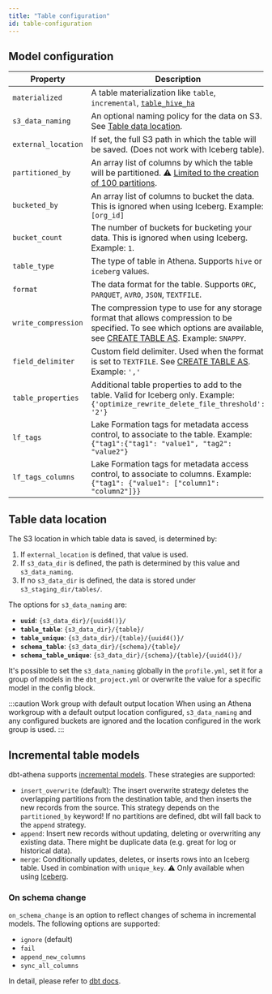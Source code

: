 ```yaml
---
title: "Table configuration"
id: table-configuration
---
```


## Model configuration

| Property            | Description                                                                                                                                                                                                                                                     | Default               |
| ------------------- | --------------------------------------------------------------------------------------------------------------------------------------------------------------------------------------------------------------------------------------------------------------- | --------------------- |
| `materialized`      | A table materialization like `table`, `incremental`, [`table_hive_ha`](docs/configuration/materializations/hive-ha)                                                                                                                                             |
| `s3_data_naming`    | An optional naming policy for the data on S3. See [Table data location](#table-data-location).                                                                                                                                                                  | `schema_table_unique` |
| `external_location` | If set, the full S3 path in which the table will be saved. (Does not work with Iceberg table).                                                                                                                                                                  | `none`                |
| `partitioned_by`    | An array list of columns by which the table will be partitioned. ⚠️ [Limited to the creation of 100 partitions](https://docs.aws.amazon.com/athena/latest/ug/ctas-considerations-limitations.html#ctas-considerations-limitations-partition-and-bucket-limits). | `none`                |
| `bucketed_by`       | An array list of columns to bucket the data. This is ignored when using Iceberg. Example: `[org_id]`                                                                                                                                                            | `none`                |
| `bucket_count`      | The number of buckets for bucketing your data. This is ignored when using Iceberg. Example: `1`.                                                                                                                                                                | `none`                |
| `table_type`        | The type of table in Athena. Supports `hive` or `iceberg` values.                                                                                                                                                                                               | `hive`                |
| `format`            | The data format for the table. Supports `ORC`, `PARQUET`, `AVRO`, `JSON`, `TEXTFILE`.                                                                                                                                                                           | `PARQUET`             |
| `write_compression` | The compression type to use for any storage format that allows compression to be specified. To see which options are available, see [CREATE TABLE AS](https://docs.aws.amazon.com/athena/latest/ug/create-table-as.html). Example: `SNAPPY`.                    | `none`                |
| `field_delimiter`   | Custom field delimiter. Used when the format is set to `TEXTFILE`. See [CREATE TABLE AS](https://docs.aws.amazon.com/athena/latest/ug/create-table-as.html). Example: `','`                                                                                     | `none`                |
| `table_properties`  | Additional table properties to add to the table. Valid for Iceberg only. Example: `{'optimize_rewrite_delete_file_threshold': '2'}`                                                                                                                             | `none`                |
| `lf_tags`           | Lake Formation tags for metadata access control, to associate to the table. Example: `{"tag1":{"tag1": "value1", "tag2": "value2"}`                                                                                                                             | `none`                |
| `lf_tags_columns`   | Lake Formation tags for metadata access control, to associate to columns. Example: `{"tag1": {"value1": ["column1": "column2"]}}`                                                                                                                               | `none`                |

## Table data location

The S3 location in which table data is saved, is determined by:

1. If `external_location` is defined, that value is used.
2. If `s3_data_dir` is defined, the path is determined by this value and `s3_data_naming`.
3. If no `s3_data_dir` is defined, the data is stored under `s3_staging_dir/tables/`.

The options for `s3_data_naming` are:

- **`uuid`**: `{s3_data_dir}/{uuid4()}/`
- **`table_table`**: `{s3_data_dir}/{table}/`
- **`table_unique`**: `{s3_data_dir}/{table}/{uuid4()}/`
- **`schema_table`**: `{s3_data_dir}/{schema}/{table}/`
- **`schema_table_unique`**: `{s3_data_dir}/{schema}/{table}/{uuid4()}/`

It's possible to set the `s3_data_naming` globally in the `profile.yml`, set it for a group of models in the `dbt_project.yml` or overwrite the value for a specific model in the config block.

:::caution Work group with default output location
When using an Athena workgroup with a default output location configured, `s3_data_naming` and any configured buckets are ignored and the location configured in the work group is used.
:::

## Incremental table models

dbt-athena supports [incremental models](https://docs.getdbt.com/docs/build/incremental-models). These strategies are supported:

- `insert_overwrite` (default): The insert overwrite strategy deletes the overlapping partitions from the destination table, and then inserts the new records from the source. This strategy depends on the `partitioned_by` keyword! If no partitions are defined, dbt will fall back to the `append` strategy.
- `append`: Insert new records without updating, deleting or overwriting any existing data. There might be duplicate data (e.g. great for log or historical data).
- `merge`: Conditionally updates, deletes, or inserts rows into an Iceberg table. Used in combination with `unique_key`. ⚠️ Only available when using [Iceberg](docs/configuration/materializations/iceberg).

### On schema change

`on_schema_change` is an option to reflect changes of schema in incremental models.
The following options are supported:

- `ignore` (default)
- `fail`
- `append_new_columns`
- `sync_all_columns`

In detail, please refer to [dbt docs](https://docs.getdbt.com/docs/build/incremental-models#what-if-the-columns-of-my-incremental-model-change).
